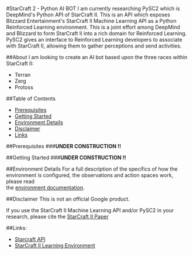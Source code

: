 #StarCraft 2 - Python AI BOT
I am currently researching PySC2 which is DeepMind's Python API of StarCraft II. This is an API which exposes Blizzard 
Entertainment's StarCraft II Machine Learning API as a Python Reinforced Learning environment. This is a joint effort among DeepMind and Blizzard to 
form StarCraft II into a rich domain for Reinforced Learning. PySC2 gives an interface to Reinforced Learning developers to associate with StarCraft II, 
allowing them to gather perceptions and send activities.

##About
I am looking to create an AI bot based upon the three races within StarCraft II: 
* Terran 
* Zerg 
* Protoss

##Table of Contents
* [Prerequisites]()  
* [Getting Started]()  
* [Environment Details]()  
* [Disclaimer]()  
* [Links]()  
 
##Prerequisites
###**UNDER CONSTRUCTION !!**

##Getting Started
###**UNDER CONSTRUCTION !!**

##Environment Details
For a full description of the specifics of how the environment is configured, the observations and 
action spaces work, please read  
 the [environment documentation](https://github.com/deepmind/pysc2/blob/master/docs/environment.md).
 
##Disclaimer
This is not an official Google product.  

If you use the StarCraft II Machine Learning API and/or PySC2 in your research, please cite the [StarCraft II Paper](https://arxiv.org/abs/1708.04782)

##Links:  
* [Starcraft API](http://www.starcraftai.com/wiki/Main_Page)   
* [StarCraft II Learning Environment](https://github.com/deepmind/pysc2)  
